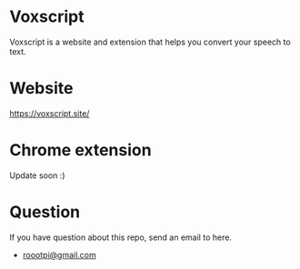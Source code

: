 # Voxscript
Voxscript is a website and extension that helps you convert your speech to text.

# Website
https://voxscript.site/

# Chrome extension
Update soon :)

# Question
If you have question about this repo, send an email to here.
- roootpi@gmail.com
